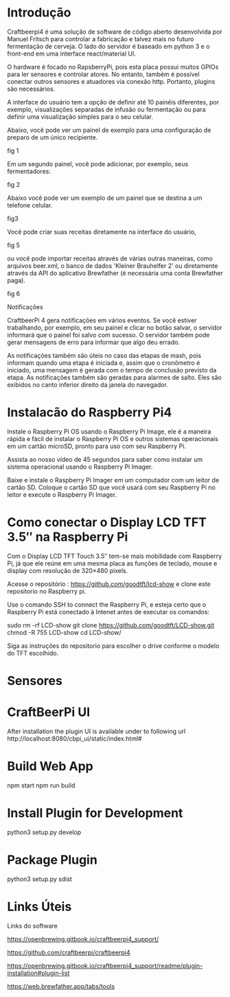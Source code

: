 # Introdução 

Craftbeerpi4 é uma solução de software de código aberto desenvolvida por Manuel Fritsch para controlar a fabricação e talvez mais no futuro fermentação de cerveja. O lado do servidor é baseado em python 3 e o front-end em uma interface react/material UI. 

O hardware é focado no RapsberryPi, pois esta placa possui muitos GPIOs para ler sensores e controlar atores. No entanto, também é possível conectar outros sensores e atuadores via conexão http. Portanto, plugins são necessários.

A interface do usuário tem a opção de definir até 10 painéis diferentes, por exemplo, visualizações separadas de infusão ou fermentação ou para definir uma visualização simples para o seu celular.

Abaixo, você pode ver um painel de exemplo para uma configuração de preparo de um único recipiente.

fig 1

Em um segundo painel, você pode adicionar, por exemplo, seus fermentadores:

fig 2

Abaixo você pode ver um exemplo de um painel que se destina a um telefone celular.

fig3

Você pode criar suas receitas diretamente na interface do usuário,

fig 5

ou você pode importar receitas através de várias outras maneiras, como arquivos beer.xml, o banco de dados 'Kleiner Brauhelfer 2' ou diretamente através da API do aplicativo Brewfather (é necessária uma conta Brewfather paga).

fig 6

Notificações

CraftbeerPi 4 gera notificações em vários eventos. Se você estiver trabalhando, por exemplo, em seu painel e clicar no botão salvar, o servidor informará que o painel foi salvo com sucesso. O servidor também pode gerar mensagens de erro para informar que algo deu errado. 

As notificações também são úteis no caso das etapas de mash, pois informam quando uma etapa é iniciada e, assim que o cronômetro é iniciado, uma mensagem é gerada com o tempo de conclusão previsto da etapa. As notificações também são geradas para alarmes de salto. Eles são exibidos no canto inferior direito da janela do navegador.


# Instalacão do Raspberry Pi4

Instale o Raspberry Pi OS usando o Raspberry Pi Image, ele  é a maneira rápida e fácil de instalar o Raspberry Pi OS e outros sistemas operacionais em um cartão microSD, pronto para uso com seu Raspberry Pi. 

Assista ao nosso vídeo de 45 segundos para saber como instalar um sistema operacional usando o Raspberry Pi Imager.

Baixe e instale o Raspberry Pi Imager em um computador com um leitor de cartão SD. Coloque o cartão SD que você usará com seu Raspberry Pi no leitor e execute o Raspberry Pi Imager.

# Como conectar o Display LCD TFT 3.5″ na Raspberry Pi

Com o Display LCD TFT Touch 3.5″ tem-se mais mobilidade com Raspberry Pi, já que ele reúne em uma mesma placa as funções de teclado, mouse e display com resolução de 320×480 pixels. 

Acesse o repositório : https://github.com/goodtft/lcd-show   e  clone este repositorio no Raspberry pi. 

Use o comando SSH to connect the Raspberry Pi, e esteja certo que o Raspberry Pi está conectado à Intenet antes de executar os comandos:

sudo rm -rf LCD-show
git clone https://github.com/goodtft/LCD-show.git
chmod -R 755 LCD-show
cd LCD-show/

Siga as instruções do repositorio para escolher o drive conforme o modelo do TFT escolhido.

# Sensores


# CraftBeerPi UI 

After installation the plugin UI is available under to following url
http://localhost:8080/cbpi_ui/static/index.html#

# Build Web App

npm start 
npm run build

# Install Plugin for Development

python3 setup.py develop

# Package Plugin 

python3 setup.py sdist


# Links Úteis

Links do software

https://openbrewing.gitbook.io/craftbeerpi4_support/

https://github.com/craftbeerpi/craftbeerpi4

https://openbrewing.gitbook.io/craftbeerpi4_support/readme/plugin-installation#plugin-list 

https://web.brewfather.app/tabs/tools


